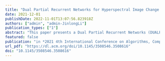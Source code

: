 ```yaml
---
title: "Dual Partial Recurrent Networks for Hyperspectral Image Change Detection"
date: 2021-12-01
publishDate: 2022-11-01T13:07:56.823918Z
authors: ["admin", "admin-JinlongLi"]
publication_types: ["1"]
abstract: "This paper presents a Dual Partial Recurrent Networks (DUALPRNs) which can project more accurate and effective image features by learning invariant pixel pairs with high confidence. The Change Vector Analysis provides a reference for the model to select invariant pixel pairs with high confidence as training samples. Then, the Unsupervised Slow Feature Analysis (USFA) is utilized to suppress the invariant pixel features projected by DUAL-PRNs, and highlight the variant pixel features, respectively. Thus, more obvious discrimination between the invariant and variant pixels can be achieved. Two groups of features are then obtained by passing bi-temporal remote sensing images through DUAL-PRNs and USFA. Chi-square distance is employed to calculate the divergence between two groups of features and thus generate the Change Intensity Map. Finally, the thresholding algorithm transforms the change intensity map into binary change map. Experimental results show that the proposed change detection model DUAL-PRNs performs better than the advanced model DSFA-128-2."
featured: false
publication: "in *2021 4th International Conference on Algorithms, Computing and Artificial Intelligence*"
url_pdf: "https://dl.acm.org/doi/10.1145/3508546.3508616"
doi: "10.1145/3508546.3508616"
---
```



